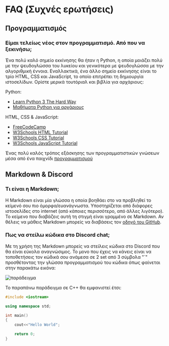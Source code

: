 # FAQ (Συχνές ερωτήσεις)

## Προγραμματισμός
### Είμαι τελείως νέος στον προγραμματισμό. Από που να ξεκινήσω;
Ένα πολύ καλό σημείο εκκίνησης θα ήταν η Python, η οποία μοιάζει πολύ με την ψευδογλώσσα του λυκείου και
γενικότερα με ψευδογλώσσα με την αλγοριθμική έννοια. Εναλλακτικά, ένα άλλο σημείο εκκίνησης είναι το τρίο HTML, CSS
και JavaScript, το οποίο επιτρέπει τη δημιουργία ιστοσελίδων. Ορίστε μερικά τουτόριαλ και βιβλία για αρχάριους:

Python:

- [Learn Python 3 The Hard Way](https://learnpythonthehardway.org/python3/)
- [Μαθήματα Python για αρχάριους](https://www.youtube.com/watch?v=fXAPSUtK43Q)

HTML, CSS & JavaScript:

- [FreeCodeCamp](https://www.freecodecamp.org/)
- [W3Schools HTML Tutorial](https://www.w3schools.com/html/default.asp)
- [W3Schools CSS Tutorial](https://www.w3schools.com/css/default.asp)
- [W3Schools JavaScript Tutorial](https://www.w3schools.com/js/default.asp)

Ένας πολύ καλός τρόπος εξάσκησης των προγραμματιστικών γνώσεων μέσα από ένα παιχνίδι [προγραμματισμού](http://compute-it.toxicode.fr/)
## Markdown & Discord
### Τι είναι η Markdown;
Η Markdown είναι μία γλώσσα η οποία βοηθάει στο να προβληθεί το κείμενό σου πιο όμορφα/ευανάγνωστα. Υποστηρίζεται από διάφορες ιστοσελίδες στο internet (από κάποιες περισσότερο, από άλλες λιγότερο). Το κείμενο που διαβάζεις αυτή τη στιγμή είναι γραμμένο σε Markdown. Αν θέλεις να μάθεις Markdown μπορείς να διαβάσεις τον [οδηγό του GitHub](https://guides.github.com/features/mastering-markdown/).
### Πως να στείλω κώδικα στο Discord chat;
Με τη χρήση της Markdown μπορείς να στείλεις κώδικα στο Discord που θα είναι εύκολα αναγνώσιμος. Το μονο που έχεις να κάνεις είναι να τοποθετήσεις τον κώδικά σου ανάμεσα σε 2 set από 3 σύμβολα "`" προσθέτοντας την γλώσσα προγραμματισμού του κώδικα όπως φαίνεται στην παρακάτω εικόνα:

![παράδειγμα](https://cdn.discordapp.com/attachments/774253435507179560/791318579681165322/Screenshot_from_2020-12-23_16-55-46.png)

Το παραπάνω παράδειγμα σε C++ θα εμφανιστεί έτσι:  

```c++
#include <iostream>

using namespace std;

int main()
{
    cout<<"Hello World";

    return 0;
}
```
